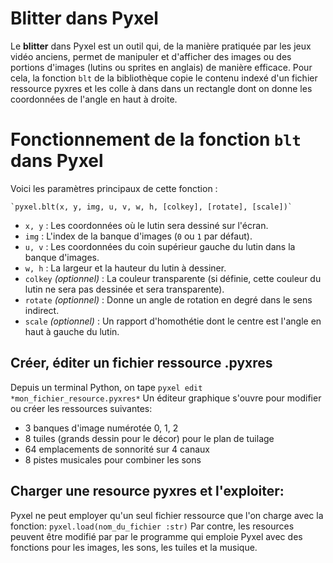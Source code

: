 # Blitter dans Pyxel

Le **blitter** dans Pyxel est un outil qui, de la manière pratiquée par les jeux vidéo anciens, permet de manipuler et d'afficher des images ou des portions d'images (lutins ou sprites en anglais) de manière efficace. Pour cela, la fonction `blt` de la bibliothèque copie le contenu indexé d'un fichier ressource pyxres et les colle à dans dans un rectangle dont on donne les coordonnées de l'angle en haut à droite. 


# Fonctionnement de la fonction `blt` dans Pyxel

Voici les paramètres principaux de cette fonction :

    `pyxel.blt(x, y, img, u, v, w, h, [colkey], [rotate], [scale])`

-   `x, y` : Les coordonnées où le lutin sera dessiné sur l'écran.
-   `img` : L'index de la banque d'images (`0` ou `1` par défaut).
-   `u, v` : Les coordonnées du coin supérieur gauche du lutin dans la banque d'images.
-   `w, h` : La largeur et la hauteur du lutin à dessiner.
-   `colkey` _(optionnel)_ : La couleur transparente (si définie, cette couleur du lutin ne sera pas dessinée et sera transparente).
-   `rotate` _(optionnel)_ : Donne un angle de rotation en degré dans le sens indirect.
-   `scale` _(optionnel)_ : Un rapport d'homothétie dont le centre est l'angle en haut à gauche du lutin.

## Créer, éditer un fichier ressource .pyxres

Depuis un terminal Python, on tape `pyxel edit *mon_fichier_resource.pyxres*`
Un éditeur graphique s'ouvre pour modifier ou créer les ressources suivantes:
- 3 banques d'image numérotée 0, 1, 2
- 8 tuiles (grands dessin pour le décor) pour le plan de tuilage
- 64 emplacements de sonnorité sur 4 canaux
- 8 pistes musicales pour combiner les sons

## Charger une resource pyxres et l'exploiter:

Pyxel ne peut employer qu'un seul fichier ressource que l'on charge avec la fonction:
`pyxel.load(nom_du_fichier :str)`
Par contre, les resources peuvent être modifié par par le programme qui emploie Pyxel avec des fonctions pour les images, les sons, les tuiles et la musique.